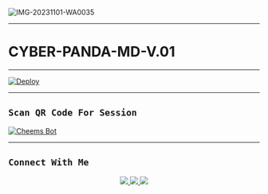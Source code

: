 ![IMG-20231101-WA0035](https://github.com/CYBER-x-SACHIYA-SL-MD-BOT/CYBER-PANDA-MD-V.01/assets/133668461/64132d97-d0ec-4267-8c63-a1bafa5366fa)
___________

# CYBER-PANDA-MD-V.01


___________

[![Deploy](https://www.herokucdn.com/deploy/button.svg)](https://heroku.com/deploy?template=https://github.com/CYBER-x-SACHIYA-SL-MD-BOT/CYBER-PANDA-MD-)


___________


## `Scan QR Code For Session`
[![Cheems Bot](https://repl.it/badge/github/quiec/whatsasena)](https://replit.com/@slsachith93/SL-SACHITH?v=1)



___________


## ```Connect With Me```
<p align="center">
<a href="https://wa.me/94767233346"><img src="https://img.shields.io/badge/Contact Xeon-25D366?style=for-the-badge&logo=whatsapp&logoColor=white" />
<a href="https://chat.whatsapp.com/FiVM7anDmin0qnLqWwkgev"><img src="https://img.shields.io/badge/Join Official GC-25D366?style=for-the-badge&logo=whatsapp&logoColor=white" />
<a href="https://youtube.com/channel/UCvAo9TZ0Pw9vrJ_0WYRyO3A"><img src="https://img.shields.io/badge/Subscribe Xeon-ff0000?style=for-the-badge&logo=youtube&logoColor=ff000000&link=https://youtu.be/n_d3qX_m3F0?si=YQWusOdWpjpRXFi-" /><br>
</p>
